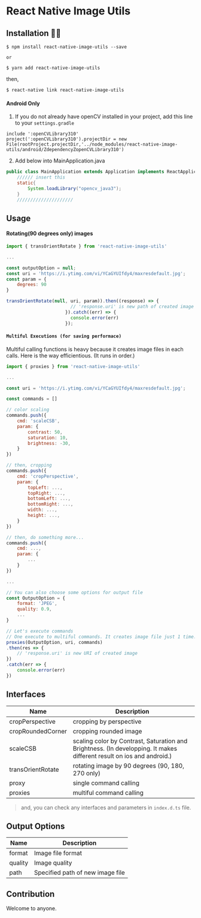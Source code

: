 # React Native Image Utils

## Installation 🚀🚀

```
$ npm install react-native-image-utils --save

or

$ yarn add react-native-image-utils
```

then,
```
$ react-native link react-native-image-utils
```



#### Android Only

1. If you do not already have openCV installed in your project, add this line to your `settings.gradle`

```
include ':openCVLibrary310'
project(':openCVLibrary310').projectDir = new File(rootProject.projectDir,'../node_modules/react-native-image-utils/android/ZdependencyZopenCVLibrary310')
```

2. Add below into MainApplication.java
```java
public class MainApplication extends Application implements ReactApplication {
    ////// insert this
    static{
        System.loadLibrary("opencv_java3");
    }
    /////////////////////
```

## Usage

#### Rotating(90 degrees only) images
```javascript
import { transOrientRotate } from 'react-native-image-utils'

...

const outputOption = null;
const uri = 'https://i.ytimg.com/vi/YCaGYUIfdy4/maxresdefault.jpg';
const param = {
    degrees: 90
}

transOrientRotate(null, uri, param)).then((response) => {                        
                        // 'response.uri' is new path of created image
                      }).catch((err) => {
                        console.error(err)
                      });

```

#### `Multiful Executions (for saving performace)`
Multiful calling functions is heavy because it creates image files in each calls. Here is the way efficientious. (It runs in order.)

```javascript
import { proxies } from 'react-native-image-utils'

...

const uri = 'https://i.ytimg.com/vi/YCaGYUIfdy4/maxresdefault.jpg';

const commands = []

// color scaling
commands.push({
    cmd: 'scaleCSB',
    param: {
        contrast: 50,
        saturation: 10,
        brightness: -30,
    }
})

// then, cropping
commands.push({
    cmd: 'cropPerspective',
    param: {
        topLeft: ...,
        topRight: ...,
        bottomLeft: ...,
        bottomRight: ...,
        width: ...,
        height: ...,
    }
})

// then, do something more...
commands.push({
    cmd: ...,
    param: {
        ...
    }
})

...

// You can also choose some options for output file
const OutputOption = {
    format: 'JPEG',
    quality: 0.9,
    ...
}

// Let's execute commands
// One execute to multiful commands. It creates image file just 1 time.
proxies(OutputOption, uri, commands)
.then(res => {
    // 'response.uri' is new URI of created image
})
.catch(err => {
    console.error(err)
})

```

## Interfaces
Name | Description
------ | -----------
cropPerspective | cropping by perspective
cropRoundedCorner | cropping rounded image
scaleCSB | scaling color by Contrast, Saturation and Brightness. (In developping. It makes different result on ios and android.)
transOrientRotate | rotating image by 90 degrees (90, 180, 270 only)
proxy | single command calling
proxies | multiful command calling

> and, you can check any interfaces and parameters in `index.d.ts` file.

## Output Options
Name | Description
------ | -----------
format | Image file format
quality | Image quality
path | Specified path of new image file

## Contribution
Welcome to anyone.
